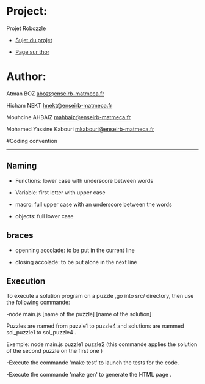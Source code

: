 Project:
========
Projet Robozzle

- [Sujet du projet](https://www.labri.fr/perso/renault/working/teaching/projets/2021-22-S6-Js-Robot.php)

- [Page sur thor](https://thor.enseirb-matmeca.fr/ruby/projects/projetss6-robot)

Author: 
========
Atman BOZ <aboz@enseirb-matmeca.fr>

Hicham NEKT <hnekt@enseirb-matmeca.fr>

Mouhcine AHBAIZ <mahbaiz@enseirb-matmeca.fr>

Mohamed Yassine Kabouri <mkabouri@enseirb-matmeca.fr>


#Coding convention
***

Naming
------
* Functions: lower case with underscore between words

* Variable: first letter with upper case

* macro: full upper case with an underscore between the words

* objects: full lower case

braces
------
* openning accolade: to be put in the current line

* closing accolade: to be put alone in the next line

Execution
-----------
To execute a solution program on a puzzle ,go into src/ directory, then use the following commande:
	
-node main.js [name of the puzzle] [name of the solution]

Puzzles are named from puzzle1 to puzzle4 and solutions are nammed sol_puzzle1 to sol_puzzle4 .

Exemple: node main.js puzzle1 puzzle2   (this commande applies the solution of the second puzzle on the first one )

-Execute the commande 'make test' to launch the tests for the code.

-Execute the commande 'make gen' to generate the HTML page .
